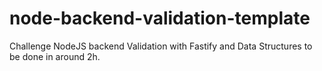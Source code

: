 # node-backend-validation-template

Challenge NodeJS backend Validation with Fastify and Data Structures to be done in around 2h.
